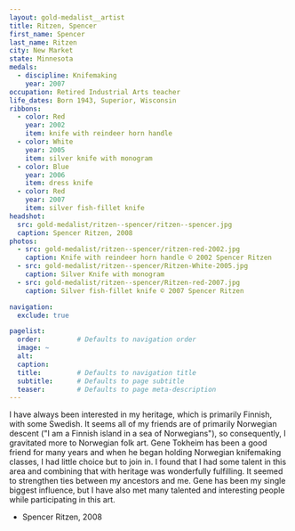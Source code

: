 ```yaml
---
layout: gold-medalist__artist
title: Ritzen, Spencer
first_name: Spencer
last_name: Ritzen
city: New Market
state: Minnesota
medals: 
  - discipline: Knifemaking
    year: 2007
occupation: Retired Industrial Arts teacher
life_dates: Born 1943, Superior, Wisconsin
ribbons:
  - color: Red
    year: 2002
    item: knife with reindeer horn handle
  - color: White
    year: 2005
    item: silver knife with monogram
  - color: Blue
    year: 2006
    item: dress knife
  - color: Red
    year: 2007 
    item: silver fish-fillet knife
headshot:
  src: gold-medalist/ritzen--spencer/ritzen--spencer.jpg
  caption: Spencer Ritzen, 2008
photos:
  - src: gold-medalist/ritzen--spencer/ritzen-red-2002.jpg
    caption: Knife with reindeer horn handle © 2002 Spencer Ritzen
  - src: gold-medalist/ritzen--spencer/Ritzen-White-2005.jpg
    caption: Silver Knife with monogram
  - src: gold-medalist/ritzen--spencer/Ritzen-red-2007.jpg
    caption: Silver fish-fillet knife © 2007 Spencer Ritzen

navigation:
  exclude: true

pagelist:
  order:         # Defaults to navigation order  
  image: ~
  alt:
  caption:
  title:         # Defaults to navigation title
  subtitle:      # Defaults to page subtitle
  teaser:        # Defaults to page meta-description  
---
```

I have always been interested in my heritage, which is primarily Finnish, with some Swedish. It seems all of my friends are of primarily Norwegian descent ("I am a Finnish island in a sea of Norwegians"), so consequently, I gravitated more to Norwegian folk art. Gene Tokheim has been a good friend for many years and when he began holding Norwegian knifemaking classes, I had little choice but to join in. I found that I had some talent in this area and combining that with heritage was wonderfully fulfilling.  It seemed to strengthen ties between my ancestors and me. Gene has been my single biggest influence, but I have also met many talented and interesting people while participating in this art. 

- Spencer Ritzen, 2008